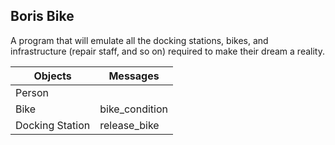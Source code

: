 ## Boris Bike
A program that will emulate all the docking stations, bikes, and infrastructure (repair staff, and so on) required to make their dream a reality.

Objects | Messages
-------- | -------
Person |
Bike | bike_condition
Docking Station | release_bike
